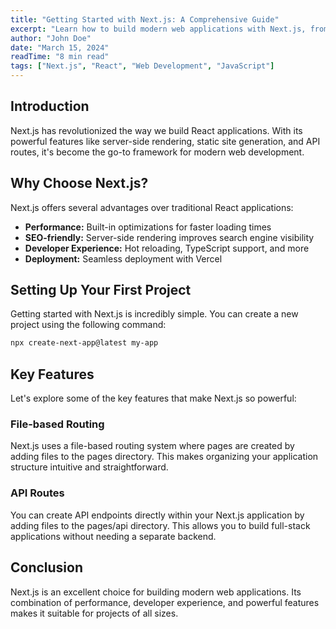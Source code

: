 ```yaml
---
title: "Getting Started with Next.js: A Comprehensive Guide"
excerpt: "Learn how to build modern web applications with Next.js, from setup to deployment. This guide covers everything you need to know to get started."
author: "John Doe"
date: "March 15, 2024"
readTime: "8 min read"
tags: ["Next.js", "React", "Web Development", "JavaScript"]
---
```


## Introduction

Next.js has revolutionized the way we build React applications. With its powerful features like server-side rendering, static site generation, and API routes, it's become the go-to framework for modern web development.

## Why Choose Next.js?

Next.js offers several advantages over traditional React applications:

- **Performance:** Built-in optimizations for faster loading times
- **SEO-friendly:** Server-side rendering improves search engine visibility
- **Developer Experience:** Hot reloading, TypeScript support, and more
- **Deployment:** Seamless deployment with Vercel

## Setting Up Your First Project

Getting started with Next.js is incredibly simple. You can create a new project using the following command:

```bash
npx create-next-app@latest my-app
```

## Key Features

Let's explore some of the key features that make Next.js so powerful:

### File-based Routing

Next.js uses a file-based routing system where pages are created by adding files to the pages directory. This makes organizing your application structure intuitive and straightforward.

### API Routes

You can create API endpoints directly within your Next.js application by adding files to the pages/api directory. This allows you to build full-stack applications without needing a separate backend.

## Conclusion

Next.js is an excellent choice for building modern web applications. Its combination of performance, developer experience, and powerful features makes it suitable for projects of all sizes.
